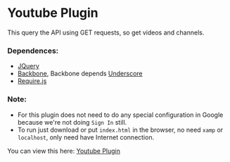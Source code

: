 # Youtube Plugin

This query the API using GET requests, so get videos and channels.

### Dependences:
* [JQuery](http://jquery.com/)
* [Backbone](http://backbonejs.org/), Backbone depends [Underscore](http://underscorejs.org/)
* [Require.js](http://requirejs.org/)

### Note:
* For this plugin does not need to do any special configuration in Google because we're not doing `Sign In` still. 
* To run just download or put `index.html` in the browser, no need `xamp` or `localhost`, only need have Internet connection.

You can view this here: [Youtube Plugin](http://www.gasparbelandria.com/backbone/youtube.backbone)